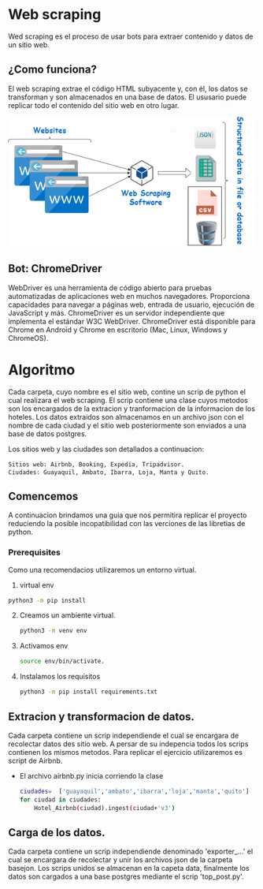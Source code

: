 # Web scraping
Wed scraping es el proceso de usar bots para extraer contenido y datos de un sitio web.
## ¿Como funciona?

El web scraping extrae el código HTML subyacente y, con él, los datos se transforman y son almacenados en una base de datos. El ususario puede replicar todo el contenido del sitio web en otro lugar.

<img src="./web scraping.png" alt="Alt text" title="Optional title">

##  Bot: ChromeDriver

WebDriver es una herramienta de código abierto para pruebas automatizadas de aplicaciones web en muchos navegadores. Proporciona capacidades para navegar a páginas web, entrada de usuario, ejecución de JavaScript y más. ChromeDriver es un servidor independiente que implementa el estándar W3C WebDriver. ChromeDriver está disponible para Chrome en Android y Chrome en escritorio (Mac, Linux, Windows y ChromeOS).

# Algoritmo


Cada carpeta, cuyo nombre es el sitio web, contine un scrip de python el cual realizara el web scraping. El scrip contiene una clase cuyos metodos son los encargados de la extracion y tranformacion de la informacion de los hoteles. Los datos extraidos son almacenamos en un archivo json con el nombre de cada ciudad y el sitio web posteriormente son enviados a una base de datos postgres. 

Los sitios web y las ciudades son detallados a continuacion:
 
    Sitios web: Airbnb, Booking, Expedia, Tripadvisor.
    Ciudades: Guayaquil, Ambato, Ibarra, Loja, Manta y Quito.


## Comencemos

A continuacion brindamos una guia que nos permitira replicar el proyecto reduciendo la posible incopatibilidad con las verciones de las libretias de python.

### Prerequisites

Como una recomendacios utilizaremos un entorno virtual.

1. virtual env
  ```sh
  python3 -m pip install 
  ```
2. Creamos un ambiente virtual.
    ```sh
    python3 -m venv env
    ```
3. Activamos env
    ```sh
    source env/bin/activate.
    ```
4.  Instalamos los requisitos
    ```sh
    python3 -m pip install requirements.txt
    ```



## Extracion y transformacion de datos.

Cada carpeta contiene un scrip independiende el cual se encargara de recolectar datos des sitio web. A persar de su indepencia todos los scrips contienen los mismos metodos. Para replicar el ejercicio utilizaremos es script de Airbnb.

* El archivo airbnb.py inicia corriendo la clase 
    ```sh
    ciudades=  ['guayaquil','ambato','ibarra','loja','manta','quito']
    for ciudad in ciudades:
        Hotel_Airbnb(ciudad).ingest(ciudad+'v3')
    ```

## Carga de los datos.

Cada carpeta contiene un scrip independiende denominado 'exporter_...' el cual se encargara de recolectar y unir los archivos json de la carpeta basejon. Los scrips unidos se almacenan en la capeta data, finalmente los datos son cargados a una base postgres mediante el scrip 'top_post.py'.



